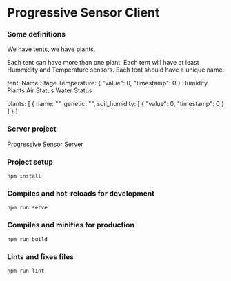 # Progressive Sensor Client

### Some definitions

We have tents, we have plants.

Each tent can have more than one plant.
Each tent will have at least Hummidity and Temperature sensors.
Each tent should have a unique name.

tent:
    Name
    Stage
    Temperature:
        {
            "value": 0,
            "timestamp": 0
        }
    Humidity
    Plants
    Air Status
    Water Status

plants: [
    {
    name: "",
    genetic: "",
    soil_humidity:
        [
            {
                "value": 0,
                "timestamp": 0
            }
        ]
    }
]


### Server project
[Progressive Sensor Server](https://github.com/smarbos/progressiveSensorServer)

### Project setup
```
npm install
```

### Compiles and hot-reloads for development
```
npm run serve
```

### Compiles and minifies for production
```
npm run build
```

### Lints and fixes files
```
npm run lint
```
